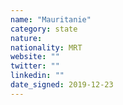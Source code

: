 ```yaml
---
name: "Mauritanie"
category: state
nature:
nationality: MRT
website: ""
twitter: ""
linkedin: ""
date_signed: 2019-12-23
---
```


